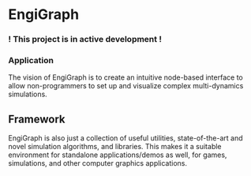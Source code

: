 # EngiGraph
### ! This project is in active development !

### Application
The vision of EngiGraph is to create an intuitive node-based interface to allow non-programmers
to set up and visualize complex multi-dynamics simulations.

## Framework
EngiGraph is also just a collection of useful utilities, state-of-the-art and novel simulation algorithms, and libraries.
This makes it a suitable environment for standalone applications/demos as well, for games, simulations, and other computer graphics applications.